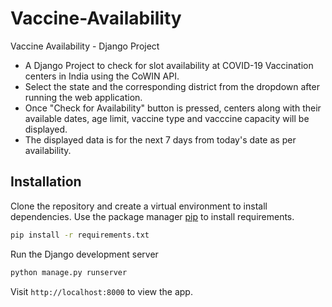 # Vaccine-Availability
Vaccine Availability - Django Project
* A Django Project to check for slot availability at COVID-19 Vaccination centers in India using the CoWIN API.
* Select the state and the corresponding district from the dropdown after running the web application.
* Once "Check for Availability" button is pressed, centers along with their available dates, age limit, vaccine type and vacccine capacity will be displayed.
* The displayed data is for the next 7 days from today's date as per availability.

## Installation
Clone the repository and create a virtual environment to install dependencies.
Use the package manager [pip](https://pip.pypa.io/en/stable/) to install requirements.

```bash
pip install -r requirements.txt
```

Run the Django development server

```bash
python manage.py runserver
```
Visit `http://localhost:8000` to view the app.
